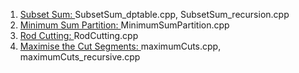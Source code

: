 1. [Subset Sum: ](https://practice.geeksforgeeks.org/problems/subset-sum-problem-1611555638/1) SubsetSum_dptable.cpp, SubsetSum_recursion.cpp
2. [Minimum Sum Partition: ](https://practice.geeksforgeeks.org/problems/minimum-sum-partition3317/1) MinimumSumPartition.cpp
3. [Rod Cutting: ](https://practice.geeksforgeeks.org/problems/rod-cutting0840/1) RodCutting.cpp
4. [Maximise the Cut Segments: ](https://practice.geeksforgeeks.org/problems/cutted-segments1642/1) maximumCuts.cpp, maximumCuts_recursive.cpp
